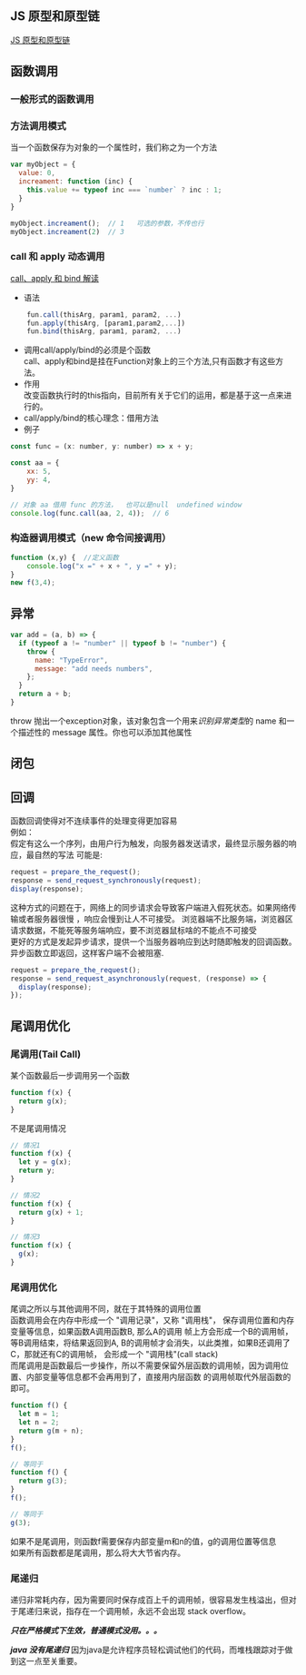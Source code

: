 ## JS 原型和原型链
[JS 原型和原型链](https://segmentfault.com/a/1190000021232132)

## 函数调用

### 一般形式的函数调用

### 方法调用模式
当一个函数保存为对象的一个属性时，我们称之为一个方法  
```js
var myObject = {
  value: 0,
  increament: function (inc) {
    this.value += typeof inc === `number` ? inc : 1;
  }
}

myObject.increament();  // 1   可选的参数，不传也行
myObject.increament(2)  // 3
```

### call 和 apply 动态调用
[call、apply 和 bind 解读](https://juejin.cn/post/6844903906279964686)  

- 语法  
```js
    fun.call(thisArg, param1, param2, ...)
    fun.apply(thisArg, [param1,param2,...])
    fun.bind(thisArg, param1, param2, ...)
```
- 调用call/apply/bind的必须是个函数  
  call、apply和bind是挂在Function对象上的三个方法,只有函数才有这些方法。
- 作用  
  改变函数执行时的this指向，目前所有关于它们的运用，都是基于这一点来进行的。
- call/apply/bind的核心理念：借用方法
- 例子
```js
const func = (x: number, y: number) => x + y;

const aa = {
    xx: 5,
    yy: 4,
}

// 对象 aa 借用 func 的方法，  也可以是null  undefined window
console.log(func.call(aa, 2, 4));  // 6

```

### 构造器调用模式（new 命令间接调用）
```js
function (x,y) {  //定义函数
    console.log("x =" + x + ", y =" + y);
}
new f(3,4);
```

## 异常
```js
var add = (a, b) => {
  if (typeof a != "number" || typeof b != "number") {
    throw {
      name: "TypeError",
      message: "add needs numbers",
    };
  }
  return a + b;
}
```
throw 抛出一个exception对象，该对象包含一个用来*识别异常类型*的 name 和一个描述性的
 message 属性。你也可以添加其他属性

## 闭包

## 回调
函数回调使得对不连续事件的处理变得更加容易  
例如：  
假定有这么一个序列，由用户行为触发，向服务器发送请求，最终显示服务器的响应，最自然的写法
可能是:  
```js
request = prepare_the_request();
response = send_request_synchronously(request);
display(response);
```
这种方式的问题在于，网络上的同步请求会导致客户端进入假死状态。如果网络传输或者服务器很慢
，响应会慢到让人不可接受。   浏览器端不比服务端，浏览器区请求数据，不能死等服务端响应，要不浏览器鼠标啥的不能点不可接受  
更好的方式是发起异步请求，提供一个当服务器响应到达时随即触发的回调函数。异步函数立即返回，这样客户端不会被阻塞.  
```js
request = prepare_the_request();
response = send_request_asynchronously(request, (response) => {
  display(response);
});
```

## 尾调用优化
### 尾调用(Tail Call)
某个函数最后一步调用另一个函数  
```js
function f(x) {
  return g(x);
}
```

不是尾调用情况  
```js
// 情况1
function f(x) {
  let y = g(x);
  return y;
} 

// 情况2
function f(x) {
  return g(x) + 1;
}

// 情况3
function f(x) {
  g(x);
}
```

### 尾调用优化
尾调之所以与其他调用不同，就在于其特殊的调用位置  
函数调用会在内存中形成一个 "调用记录"，又称 "调用栈"， 保存调用位置和内存变量等信息，如果函数A调用函数B, 那么A的调用
帧上方会形成一个B的调用帧，等B调用结束，将结果返回到A, B的调用帧才会消失，以此类推，如果B还调用了C，那就还有C的调用帧，
会形成一个 "调用栈"(call stack)  
而尾调用是函数最后一步操作，所以不需要保留外层函数的调用帧，因为调用位置、内部变量等信息都不会再用到了，直接用内层函数
的调用帧取代外层函数的即可。  
```js
function f() {
  let m = 1;
  let n = 2;
  return g(m + n);
}
f();

// 等同于
function f() {
  return g(3);
}
f();

// 等同于
g(3);
```
如果不是尾调用，则函数f需要保存内部变量m和n的值，g的调用位置等信息  
如果所有函数都是尾调用，那么将大大节省内存。

### 尾递归
递归非常耗内存，因为需要同时保存成百上千的调用帧，很容易发生栈溢出，但对于尾递归来说，指存在一个调用帧，永远不会出现
stack overflow。


***只在严格模式下生效，普通模式没用。。。***

***java 没有尾递归*** 因为java是允许程序员轻松调试他们的代码，而堆栈跟踪对于做到这一点至关重要。
